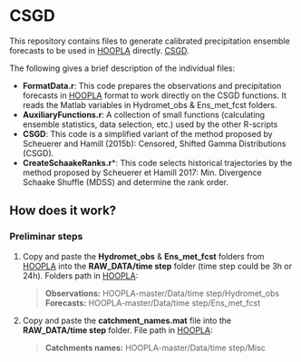 # CSGD
This repository contains files to generate calibrated precipitation ensemble forecasts to be used in [HOOPLA](https://github.com/AntoineThiboult/HOOPLA) directly. 
[CSGD](https://github.com/mscheuerer/PrecipitationFields).

The following gives a brief description of the individual files: 

* **FormatData.r**: This code prepares the observations and precipitation forecasts in [HOOPLA](https://github.com/AntoineThiboult/HOOPLA) format to work directly on the CSGD functions. It reads the Matlab variables in Hydromet_obs & Ens_met_fcst folders. 
* **AuxiliaryFunctions.r**: A collection of small functions (calculating ensemble statistics, data selection, etc.) used by the other R-scripts
* **CSGD**: This code is a simplified variant of the method proposed by Scheuerer and Hamill (2015b): Censored, Shifted Gamma Distributions (CSGD).  
* **CreateSchaakeRanks.r***: This code selects historical trajectories by the method proposed by Scheuerer et Hamill 2017: Min. Divergence Schaake Shuffle (MDSS) and determine the rank order.


## How does it work?

### Preliminar steps

1. Copy and paste the **Hydromet_obs** & **Ens_met_fcst** folders from [HOOPLA](https://github.com/AntoineThiboult/HOOPLA) into the **RAW_DATA/time step** folder (time step could be 3h or 24h). Folders path in [HOOPLA](https://github.com/AntoineThiboult/HOOPLA):
    >  **Observations:** HOOPLA-master/Data/time step/Hydromet_obs
       **Forecasts:** HOOPLA-master/Data/time step/Ens_met_fcst 
2. Copy and paste the **catchment_names.mat** file into the **RAW_DATA/time step** folder. File path in [HOOPLA](https://github.com/AntoineThiboult/HOOPLA):
    > **Catchments names:** HOOPLA-master/Data/time step/Misc

